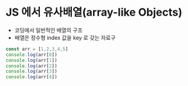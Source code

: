 # JS 에서 유사배열(array-like Objects)
- 코딩에서 일반적인 배열의 구조
- 배열은 정수형 index 값을 key 로 갖는 자료구
```js
const arr = [1,2,3,4,5]
console.log(arr[0])
console.log(arr[1])
console.log(arr[2])
console.log(arr[3])
console.log(arr[4])
```